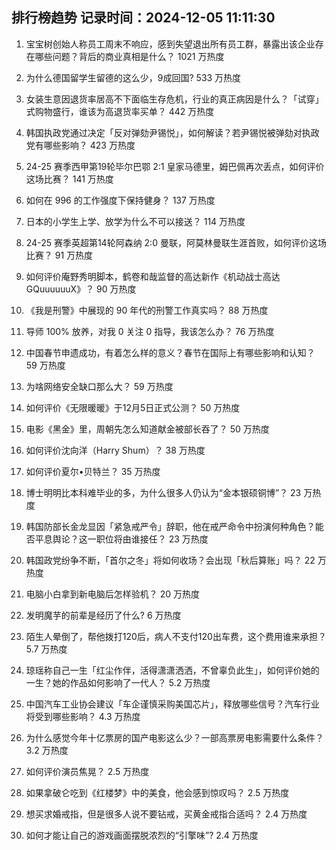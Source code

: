 
## 排行榜趋势 记录时间：2024-12-05 11:11:30
  
  1. 宝宝树创始人称员工周末不响应，感到失望退出所有员工群，暴露出该企业存在哪些问题？背后的商业真相是什么？ 1021 万热度
    
  2. 为什么德国留学生留德的这么少，9成回国? 533 万热度
    
  3. 女装生意因退货率居高不下面临生存危机，行业的真正病因是什么？「试穿」式购物盛行，谁该为高退货率买单？ 442 万热度
    
  4. 韩国执政党通过决定「反对弹劾尹锡悦」，如何解读？若尹锡悦被弹劾对执政党有哪些影响？ 423 万热度
    
  5. 24-25 赛季西甲第19轮毕尔巴鄂 2:1 皇家马德里，姆巴佩再次丢点，如何评价这场比赛？ 141 万热度
    
  6. 如何在 996 的工作强度下保持健身？ 137 万热度
    
  7. 日本的小学生上学、放学为什么不可以接送？ 114 万热度
    
  8. 24-25 赛季英超第14轮阿森纳 2:0 曼联，阿莫林曼联生涯首败，如何评价这场比赛？ 91 万热度
    
  9. 如何评价庵野秀明脚本，鹤卷和哉监督的高达新作《机动战士高达GQuuuuuuX》？ 90 万热度
    
  10. 《我是刑警》中展现的 90 年代的刑警工作真实吗？ 88 万热度
    
  11. 导师 100% 放养，对我 0 关注 0 指导，我该怎么办？ 76 万热度
    
  12. 中国春节申遗成功，有着怎么样的意义？春节在国际上有哪些影响和认知？ 59 万热度
    
  13. 为啥网络安全缺口那么大？ 59 万热度
    
  14. 如何评价《无限暖暖》于12月5日正式公测？ 50 万热度
    
  15. 电影《黑金》里，周朝先怎么知道献金被部长吞了？ 50 万热度
    
  16. 如何评价沈向洋（Harry Shum）？ 38 万热度
    
  17. 如何评价夏尔•贝特兰？ 35 万热度
    
  18. 博士明明比本科难毕业的多，为什么很多人仍认为“金本银硕铜博”？ 23 万热度
    
  19. 韩国防部长金龙显因「紧急戒严令」辞职，他在戒严命令中扮演何种角色？能否平息舆论？这一职位将由谁接任？ 23 万热度
    
  20. 韩国政党纷争不断，「首尔之冬」将如何收场？会出现「秋后算账」吗？ 22 万热度
    
  21. 电脑小白拿到新电脑后怎样验机？ 20 万热度
    
  22. 发明魔芋的前辈是经历了什么? 6 万热度
    
  23. 陌生人晕倒了，帮他拨打120后，病人不支付120出车费，这个费用谁来承担？ 5.7 万热度
    
  24. 琼瑶称自己一生「红尘作伴，活得潇潇洒洒，不曾辜负此生」，如何评价她的一生？她的作品如何影响了一代人？ 5.2 万热度
    
  25. 中国汽车工业协会建议「车企谨慎采购美国芯片」，释放哪些信号？汽车行业将受到哪些影响？ 4.3 万热度
    
  26. 为什么感觉今年十亿票房的国产电影这么少？一部高票房电影需要什么条件？ 3.2 万热度
    
  27. 如何评价演员焦晃？ 2.5 万热度
    
  28. 如果拿破仑吃到《红楼梦》中的美食，他会感到惊叹吗？ 2.5 万热度
    
  29. 想买求婚戒指，但是很多人说不要钻戒，买黄金戒指合适吗？ 2.4 万热度
    
  30. 如何才能让自己的游戏画面摆脱浓烈的“引擎味”? 2.4 万热度
    